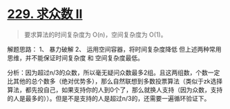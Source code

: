 # [229. 求众数 II](https://leetcode-cn.com/problems/majority-element-ii/comments/)

> 要求算法的时间复杂度为 O(n)，空间复杂度为 O(1)。

解题思路：
1、 暴力破解
2、 运用空间容器，将时间复杂度降低
但上述两种常用思维，并不能保证时间复杂度 和 空间复杂度最低。 

分析：因为超过n/3的众数，所以毫无疑问众数最多2组。且这两组数，个数一定比其他的总个数多（绝对优势多），那么自然联想到多数投票算法（类似于zk选择算法，都先投自己，如果支持你的人到0个了，那么就换人支持（因为众数，支持的人是最多的））。但是不是支持的人是超过n/3的，还需要一遍循环验证下。  
